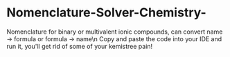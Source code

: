 # Nomenclature-Solver-Chemistry-
Nomenclature for binary or multivalent ionic compounds, can convert name -> formula or formula -> name\n
Copy and paste the code into your IDE and run it, you'll get rid of some of your kemistree pain!
